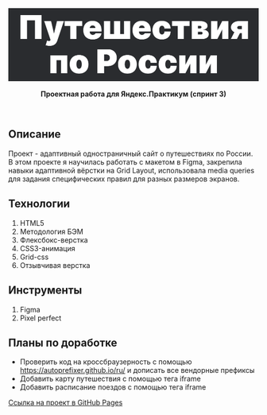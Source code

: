 <div style="display:block;text-align:center">
  <img src="./screenshots/russian-trevel.png" alt="Проект: Путешествие по России" width=600 />
  <p style="font-weight:bold">Проектная работа для Яндекс.Практикум (спринт 3)<p>
</div>
<br>

## Описание
Проект - адаптивный одностраничный сайт о путешествиях по России.<br>В этом проекте я научилась работать с макетом в Figma, закрепила навыки адаптивной вёрстки на Grid Layout, использовала media queries для задания специфических правил для разных размеров экранов.

## Технологии
1. HTML5
2. Методология БЭМ
3. Флексбокс-верстка
4. CSS3-анимация
5. Grid-css
6. Отзывчивая верстка

## Инструменты
1. Figma
2. Pixel perfect

## Планы по доработке
* Проверить код на кроссбраузерность c помощью https://autoprefixer.github.io/ru/ и дописать все вендорные префиксы
* Добавить карту путешествия с помощью тега iframe
* Добавить расписание поездов с помощью тега iframe

[Ссылка на проект в GitHub Pages](https://ivkrylova.github.io/russian-travel/)
